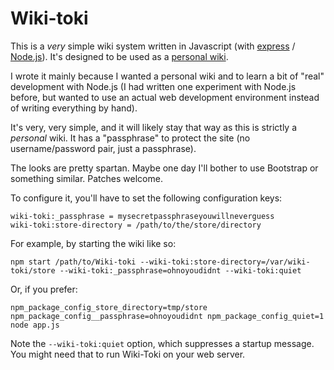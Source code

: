 Wiki-toki
=========

This is a _very_ simple wiki system written in Javascript (with
[express](http://expressjs.com/) /
[Node.js](http://nodejs.org/)). It's designed to be used as a
[personal wiki](http://en.wikipedia.org/wiki/Personal_wiki).

I wrote it mainly because I wanted a personal wiki and to learn a bit
of "real" development with Node.js (I had written one experiment with
Node.js before, but wanted to use an actual web development
environment instead of writing everything by hand).

It's very, very simple, and it will likely stay that way as this is
strictly a _personal_ wiki. It has a "passphrase" to protect the site
(no username/password pair, just a passphrase).

The looks are pretty spartan. Maybe one day I'll bother to use
Bootstrap or something similar. Patches welcome.

To configure it, you'll have to set the following configuration keys:

    wiki-toki:_passphrase = mysecretpassphraseyouwillneverguess
    wiki-toki:store-directory = /path/to/the/store/directory

For example, by starting the wiki like so:

    npm start /path/to/Wiki-toki --wiki-toki:store-directory=/var/wiki-toki/store --wiki-toki:_passphrase=ohnoyoudidnt --wiki-toki:quiet

Or, if you prefer:

    npm_package_config_store_directory=tmp/store npm_package_config__passphrase=ohnoyoudidnt npm_package_config_quiet=1 node app.js

Note the `--wiki-toki:quiet` option, which suppresses a startup
message. You might need that to run Wiki-Toki on your web server.
